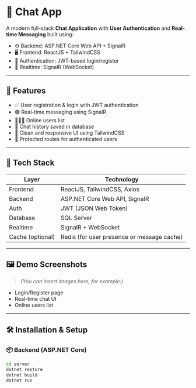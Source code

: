 # 💬 Chat App

A modern full-stack **Chat Application** with **User Authentication** and **Real-time Messaging** built using:

- ⚙️ Backend: ASP.NET Core Web API + SignalR
- 🖥 Frontend: ReactJS + TailwindCSS
- 🔐 Authentication: JWT-based login/register
- 🔁 Realtime: SignalR (WebSocket)

---

## 🚀 Features

- ✅ User registration & login with JWT authentication
- 🟢 Real-time messaging using SignalR
- 🧑‍🤝‍🧑 Online users list
- 📨 Chat history saved in database
- 🧾 Clean and responsive UI using TailwindCSS
- 🔐 Protected routes for authenticated users

---

## 🧱 Tech Stack

| Layer     | Technology               |
|-----------|---------------------------|
| Frontend  | ReactJS, TailwindCSS, Axios |
| Backend   | ASP.NET Core Web API, SignalR |
| Auth      | JWT (JSON Web Token)     |
| Database  | SQL Server               |
| Realtime  | SignalR + WebSocket      |
| Cache (optional) | Redis (for user presence or message cache) |

---

## 🖼️ Demo Screenshots

> *(You can insert images here, for example:)*

- Login/Register page  
- Real-time chat UI  
- Online users list  

---

## 🛠️ Installation & Setup

### 📦 Backend (ASP.NET Core)

```bash
cd server
dotnet restore
dotnet build
dotnet run
